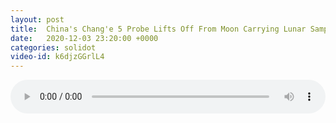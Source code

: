 ```yaml
---
layout: post
title:  China's Chang'e 5 Probe Lifts Off From Moon Carrying Lunar Samples
date:   2020-12-03 23:20:00 +0000
categories: solidot
video-id: k6djzGGrlL4
---
```


<audio src="/assets/7b4c7d4d50972d2741ad9b74b78d03a5.mp3" style="width: 100%;" controls></audio>

